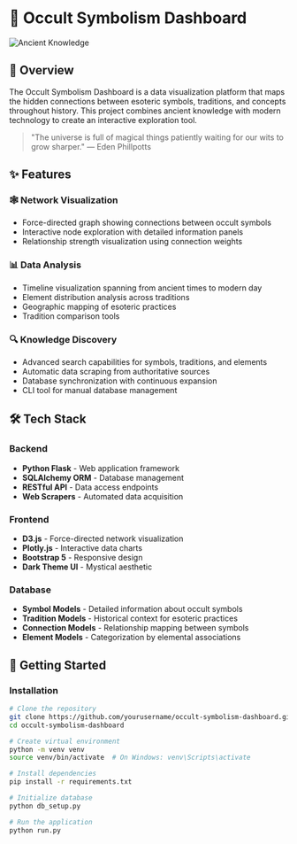 # 🔮 Occult Symbolism Dashboard

![Ancient Knowledge](https://via.placeholder.com/1200x400?text=Ancient+Knowledge+Visualized)

## 📜 Overview

The Occult Symbolism Dashboard is a data visualization platform that maps the hidden connections between esoteric symbols, traditions, and concepts throughout history. This project combines ancient knowledge with modern technology to create an interactive exploration tool.

> "The universe is full of magical things patiently waiting for our wits to grow sharper." — Eden Phillpotts

## ✨ Features

### 🕸️ Network Visualization
- Force-directed graph showing connections between occult symbols
- Interactive node exploration with detailed information panels
- Relationship strength visualization using connection weights

### 📊 Data Analysis
- Timeline visualization spanning from ancient times to modern day
- Element distribution analysis across traditions
- Geographic mapping of esoteric practices
- Tradition comparison tools

### 🔍 Knowledge Discovery
- Advanced search capabilities for symbols, traditions, and elements
- Automatic data scraping from authoritative sources
- Database synchronization with continuous expansion
- CLI tool for manual database management

## 🛠️ Tech Stack

### Backend
- **Python Flask** - Web application framework
- **SQLAlchemy ORM** - Database management
- **RESTful API** - Data access endpoints
- **Web Scrapers** - Automated data acquisition

### Frontend
- **D3.js** - Force-directed network visualization 
- **Plotly.js** - Interactive data charts
- **Bootstrap 5** - Responsive design
- **Dark Theme UI** - Mystical aesthetic

### Database
- **Symbol Models** - Detailed information about occult symbols
- **Tradition Models** - Historical context for esoteric practices
- **Connection Models** - Relationship mapping between symbols
- **Element Models** - Categorization by elemental associations

## 🚀 Getting Started

### Installation

```bash
# Clone the repository
git clone https://github.com/yourusername/occult-symbolism-dashboard.git
cd occult-symbolism-dashboard

# Create virtual environment
python -m venv venv
source venv/bin/activate  # On Windows: venv\Scripts\activate

# Install dependencies
pip install -r requirements.txt

# Initialize database
python db_setup.py

# Run the application
python run.py